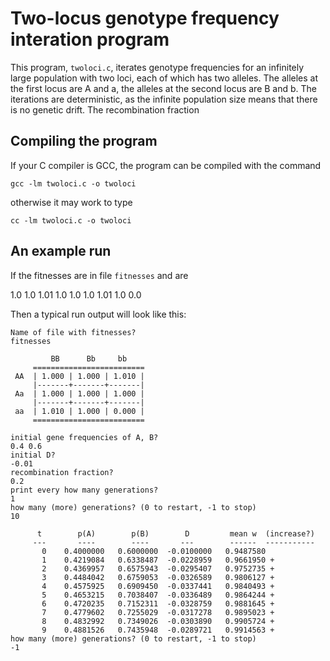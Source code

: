 
# Two-locus genotype frequency interation program #

This program, ```twoloci.c```, iterates genotype frequencies for an infinitely large population with two loci, each of which has two 
alleles.  The alleles at the first locus are  A  and  a, the alleles at the second locus are  B  and  b.  The iterations are 
deterministic, as the infinite population size means that there is no genetic drift.  The recombination fraction






## Compiling the program ##

If your C compiler is GCC, the program can be compiled with the command

```gcc -lm twoloci.c -o twoloci```

otherwise it may work to type

```cc -lm twoloci.c -o twoloci```



## An example run ##

If the fitnesses are in file ```fitnesses``` and are

1.0 1.0 1.01
1.0 1.0 1.0
1.01 1.0 0.0

Then a typical run output will look like this:


```
Name of file with fitnesses?
fitnesses

         BB      Bb     bb
     =========================
 AA  | 1.000 | 1.000 | 1.010 |
     |-------+-------+-------|
 Aa  | 1.000 | 1.000 | 1.000 |
     |-------+-------+-------|
 aa  | 1.010 | 1.000 | 0.000 |
     =========================

initial gene frequencies of A, B?
0.4 0.6
initial D?
-0.01
recombination fraction?
0.2
print every how many generations?
1
how many (more) generations? (0 to restart, -1 to stop)
10

      t        p(A)        p(B)        D         mean w  (increase?)
     ---       ----        ----       ---        ------  -----------
       0    0.4000000   0.6000000  -0.0100000   0.9487580
       1    0.4219084   0.6338487  -0.0228959   0.9661950 +
       2    0.4369957   0.6575943  -0.0295407   0.9752735 +
       3    0.4484042   0.6759053  -0.0326589   0.9806127 +
       4    0.4575925   0.6909450  -0.0337441   0.9840493 +
       5    0.4653215   0.7038407  -0.0336489   0.9864244 +
       6    0.4720235   0.7152311  -0.0328759   0.9881645 +
       7    0.4779602   0.7255029  -0.0317278   0.9895023 +
       8    0.4832992   0.7349026  -0.0303890   0.9905724 +
       9    0.4881526   0.7435948  -0.0289721   0.9914563 +
how many (more) generations? (0 to restart, -1 to stop)
-1
```
